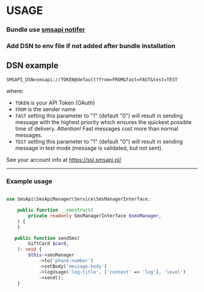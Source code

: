 USAGE
=====

### Bundle use [smsapi notifer](https://github.com/symfony/smsapi-notifier)

### Add DSN to env file if not added after bundle installation

DSN example
-----------
```
SMSAPI_DSN=smsapi://TOKEN@default?from=FROM&fast=FAST&test=TEST
```

where:
- `TOKEN` is your API Token (OAuth)
- `FROM` is the sender name
- `FAST` setting this parameter to "1" (default "0") will result in sending message with the highest priority which ensures the quickest possible time of delivery. Attention! Fast messages cost more than normal messages.
- `TEST` setting this parameter to "1" (default "0") will result in sending message in test mode (message is validated, but not sent).

See your account info at https://ssl.smsapi.pl/

----

### Example usage

```php

use SmsApi\SmsApiManager\Service\SmsManagerInterface;

    public function __construct(
        private readonly SmsManagerInterface $smsManager,
    ) {
    }

   public function sendSms(
        GiftCard $card,
    ): void {
        $this->smsManager
            ->to('phone-number')
            ->setBody('message-body')
            ->logUsage('log-title', ['context' => 'log'], 'level')
            ->send();
    }
```
